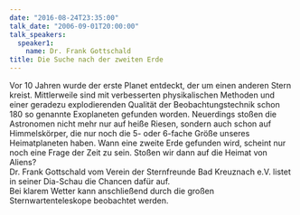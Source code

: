 ```yaml
---
date: "2016-08-24T23:35:00"
talk_date: "2006-09-01T20:00:00"
talk_speakers:
  speaker1:
    name: Dr. Frank Gottschald
title: Die Suche nach der zweiten Erde
---
```


Vor 10 Jahren wurde der erste Planet entdeckt, der um einen anderen Stern kreist.
Mittlerweile sind mit verbesserten physikalischen Methoden und einer geradezu explodierenden Qualität der Beobachtungstechnik schon 180 so genannte Exoplaneten gefunden worden. Neuerdings stoßen die Astronomen nicht mehr nur auf heiße Riesen, sondern auch schon auf Himmelskörper, die nur noch die 5- oder 6-fache Größe unseres Heimatplaneten haben. Wann eine zweite Erde gefunden wird, scheint nur noch eine Frage der Zeit zu sein. Stoßen wir dann auf die Heimat von Aliens?  
Dr. Frank Gottschald vom Verein der Sternfreunde Bad Kreuznach e.V. listet in seiner Dia-Schau die Chancen dafür auf.  
Bei klarem Wetter kann anschließend durch die großen Sternwartenteleskope beobachtet werden.
